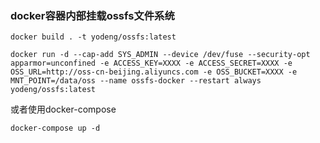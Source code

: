 ### docker容器内部挂载ossfs文件系统


```
docker build . -t yodeng/ossfs:latest

docker run -d --cap-add SYS_ADMIN --device /dev/fuse --security-opt apparmor=unconfined -e ACCESS_KEY=XXXX -e ACCESS_SECRET=XXXX -e OSS_URL=http://oss-cn-beijing.aliyuncs.com -e OSS_BUCKET=XXXX -e MNT_POINT=/data/oss --name ossfs-docker --restart always yodeng/ossfs:latest
```

或者使用docker-compose

```
docker-compose up -d 
```
